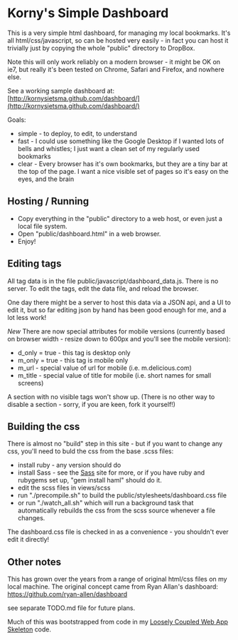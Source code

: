 # Korny's Simple Dashboard
This is a very simple html dashboard, for managing my local bookmarks.  It's all html/css/javascript, so can be hosted
very easily - in fact you can host it trivially just by copying the whole "public" directory to DropBox.

Note this will only work reliably on a modern browser - it might be OK on ie7, but really it's been tested on Chrome,
Safari and Firefox, and nowhere else.

See a working sample dashboard at: [http://kornysietsma.github.com/dashboard/](http://kornysietsma.github.com/dashboard/)

Goals:

* simple - to deploy, to edit, to understand
* fast - I could use something like the Google Desktop if I wanted lots of bells and whistles; I just want a clean set of my regularly used bookmarks
* clear - Every browser has it's own bookmarks, but they are a tiny bar at the top of the page. I want a nice visible set of pages so it's easy on the eyes, and the brain

## Hosting / Running
* Copy everything in the "public" directory to a web host, or even just a local file system.
* Open "public/dashboard.html" in a web browser.
* Enjoy!

## Editing tags
All tag data is in the file public/javascript/dashboard_data.js.  There is no server.  To edit the tags, edit the data file, and reload the browser.

One day there might be a server to host this data via a JSON api, and a UI to edit it, but so far editing json by hand has been good enough for me, and a lot less work!

*New* There are now special attributes for mobile versions (currently based on browser width - resize down to 600px and you'll see the mobile version):

* d_only = true - this tag is desktop only
* m_only = true - this tag is mobile only
* m_url - special value of url for mobile (i.e. m.delicious.com)
* m_title - special value of title for mobile (i.e. short names for small screens)

A section with no visible tags won't show up. (There is no other way to disable a section - sorry, if you are keen, fork it yourself!)

## Building the css
There is almost no "build" step in this site - but if you want to change any css, you'll need to buld the css from the base .scss files:

* install ruby - any version should do
* install Sass - see the [Sass](http://sass-lang.com) site for more, or if you have ruby and rubygems set up, "gem install haml" should do it.
* edit the scss files in views/scss
* run "./precompile.sh" to build the public/stylesheets/dashboard.css file
* or run "./watch_all.sh" which will run a background task that automatically rebuilds the css from the scss source whenever a file changes.

The dashboard.css file is checked in as a convenience - you shouldn't ever edit it directly!

## Other notes
This has grown over the years from a range of original html/css files on my local machine.
The original concept came from Ryan Allan's dashboard: https://github.com/ryan-allen/dashboard 

see separate TODO.md file for future plans.

Much of this was bootstrapped from code in my [Loosely Coupled Web App Skeleton](http://github.com/kornysietsma/lcwa_skeleton) code.
